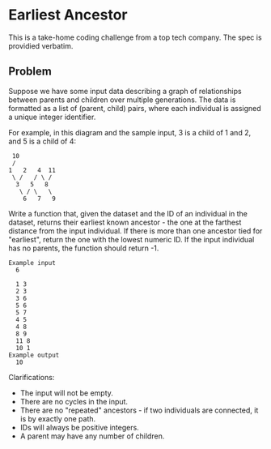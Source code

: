 # Earliest Ancestor

This is a take-home coding challenge from a top tech company. The spec is providied verbatim.


## Problem

Suppose we have some input data describing a graph of relationships between parents and children over multiple generations. The data is formatted as a list of (parent, child) pairs, where each individual is assigned a unique integer identifier.

For example, in this diagram and the sample input, 3 is a child of 1 and 2, and 5 is a child of 4:

```
 10
 /
1   2   4  11
 \ /   / \ /
  3   5   8
   \ / \   \
    6   7   9
```

Write a function that, given the dataset and the ID of an individual in the dataset, returns their earliest known ancestor - the one at the farthest distance from the input individual. If there is more than one ancestor tied for "earliest", return the one with the lowest numeric ID. If the input individual has no parents, the function should return -1.

```
Example input
  6

  1 3
  2 3
  3 6
  5 6
  5 7
  4 5
  4 8
  8 9
  11 8
  10 1
Example output
  10
```

Clarifications:
* The input will not be empty.
* There are no cycles in the input.
* There are no "repeated" ancestors - if two individuals are connected, it is by exactly one path.
* IDs will always be positive integers.
* A parent may have any number of children.

